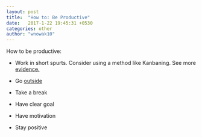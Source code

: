 ```yaml
---
layout: post
title:  "How to: Be Productive"
date:   2017-1-22 19:45:31 +0530
categories: other
author: "wnowak10"
---
```


How to be productive:

* Work in short spurts. Consider using a method like Kanbaning. See more [evidence.](http://www.nytimes.com/2012/06/17/jobs/take-breaks-regularly-to-stay-on-schedule-workstation.html?contentCollection=smarter-living&hp&action=click&pgtype=Homepage&clickSource=story-heading&module=second-column-region&region=top-news&WT.nav=top-news)

* Go [outside](https://www.outsideonline.com/2062221/new-science-creative-brain-nature?utm_source=facebook&utm_medium=social&utm_campaign=facebookpost)

* Take a break

* Have clear goal

* Have motivation

* Stay positive 